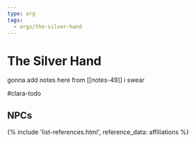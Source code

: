 ```yaml
---
type: org
tags:
  - orgs/the-silver-hand
---
```


# The Silver Hand

gonna add notes here from [[notes-49]] i swear

#clara-todo

## NPCs
{% include 'list-references.html', reference_data: affiliations %}
